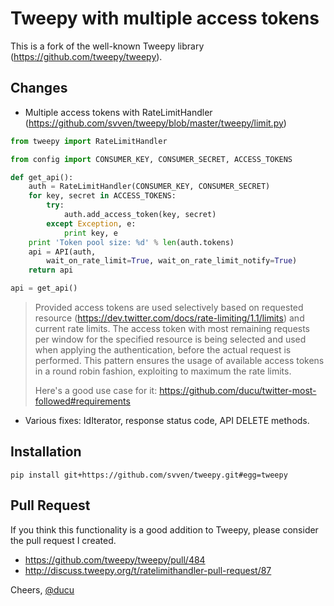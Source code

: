 Tweepy with multiple access tokens
==================================

This is a fork of the well-known Tweepy library (https://github.com/tweepy/tweepy).

Changes
-------

* Multiple access tokens with RateLimitHandler (https://github.com/svven/tweepy/blob/master/tweepy/limit.py)

```python
from tweepy import RateLimitHandler

from config import CONSUMER_KEY, CONSUMER_SECRET, ACCESS_TOKENS

def get_api():
	auth = RateLimitHandler(CONSUMER_KEY, CONSUMER_SECRET)
	for key, secret in ACCESS_TOKENS:
		try:
			auth.add_access_token(key, secret)
		except Exception, e:
			print key, e
	print 'Token pool size: %d' % len(auth.tokens)
	api = API(auth, 
		wait_on_rate_limit=True, wait_on_rate_limit_notify=True)
	return api

api = get_api()
```

> Provided access tokens are used selectively based on requested resource (https://dev.twitter.com/docs/rate-limiting/1.1/limits) and current rate limits. The access token with most remaining requests per window for the specified resource is being selected and used when applying the authentication, before the actual request is performed. This pattern ensures the usage of available access tokens in a round robin fashion, exploiting to maximum the rate limits.
> 
> Here's a good use case for it: https://github.com/ducu/twitter-most-followed#requirements

* Various fixes: IdIterator, response status code, API DELETE methods.

Installation
------------

    pip install git+https://github.com/svven/tweepy.git#egg=tweepy

Pull Request
------------

If you think this functionality is a good addition to Tweepy, please consider the pull request I created.

* https://github.com/tweepy/tweepy/pull/484
* http://discuss.tweepy.org/t/ratelimithandler-pull-request/87

Cheers, [@ducu](http://twitter.com/ducu)


